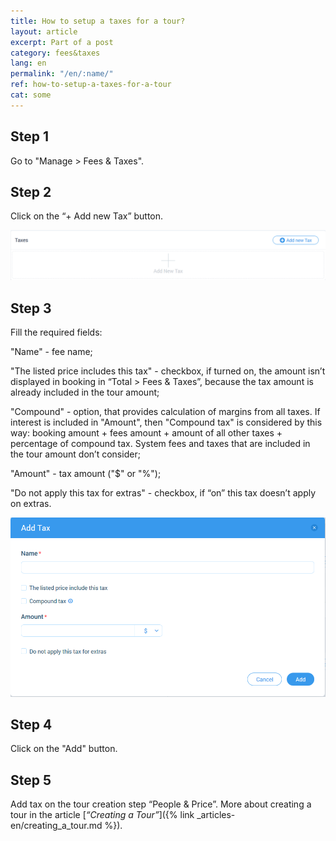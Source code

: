 ```yaml
---
title: How to setup a taxes for a tour?
layout: article
excerpt: Part of a post
category: fees&taxes
lang: en
permalink: "/en/:name/"
ref: how-to-setup-a-taxes-for-a-tour
cat: some
---
```


## **Step 1**

 Go to "Manage > Fees & Taxes".

## **Step 2**

 Click on the “+ Add new Tax” button.

![How_to_setup_a_taxes_for_a_tour1](/assets/images/how_to_setup_a_taxes_for_a_tour1.png)

## **Step 3**

Fill the required fields:

"Name" - fee name;

"The listed price includes this tax" - checkbox, if turned on, the amount isn’t displayed in booking in “Total > Fees & Taxes”, because the tax amount is already included in the tour amount;

"Compound" - option, that provides calculation of margins from all taxes. If interest is included in "Amount", then "Compound tax" is considered by this way: 
booking amount + fees amount + amount of all other taxes + percentage of compound tax. System fees and taxes that are included in the tour amount don’t consider;

"Amount" - tax amount ("$" or "%");

"Do not apply this tax for extras" - checkbox, if “on” this tax doesn’t apply on extras.

![How_to_setup_a_taxes_for_a_tour2](/assets/images/how_to_setup_a_taxes_for_a_tour2.png)

## **Step 4**
Click on the "Add" button.
## **Step 5**
 Add tax on the tour creation step “People & Price”. More about creating a tour in the article [*“Creating a Tour”*]({% link _articles-en/creating_a_tour.md %}).

